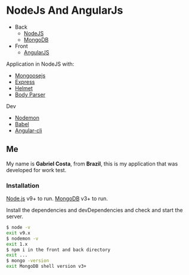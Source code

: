 # NodeJs And AngularJs

- Back
  - [NodeJS](https://nodejs.org/)
  - [MongoDB](https://www.mongodb.com/)
- Front
  - [AngularJS](https://angular.io/)

Application in NodeJS with:

- [Mongoosejs](https://mongoosejs.com/)
- [Express](http://expressjs.com/)
- [Helmet](https://helmetjs.github.io/)
- [Body Parser](https://www.npmjs.com/package/body-parser-json)

Dev
- [Nodemon](https://nodemon.io/)
- [Babel](https://babeljs.io/)
- [Angular-cli](https://cli.angular.io/)

## Me
My name is **Gabriel Costa**, from **Brazil**, this is my application that was developed for work test.

### Installation

[Node.js](https://nodejs.org/) v9+ to run.
[MongoDB](https://www.mongodb.com/) v3+ to run.

Install the dependencies and devDependencies and check and start the server.

```sh
$ node -v
exit v9.x
$ nodemon -v
exit 1.x
$ npm i in the front and back directory
exit ...
$ mongo -version
exit MongoDB shell version v3+
```

